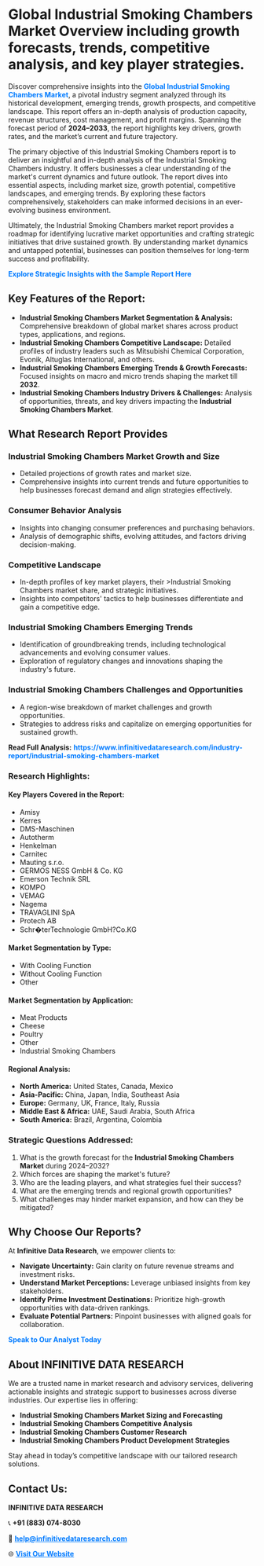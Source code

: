<h1>Global Industrial Smoking Chambers Market Overview including growth forecasts, trends, competitive analysis, and key player strategies.</h1>
<p>
Discover comprehensive insights into the 
<a href="https://www.infinitivedataresearch.com/industry-report/industrial-smoking-chambers-market" rel="dofollow" style="color: #007BFF; text-decoration: none;"><strong>Global Industrial Smoking Chambers Market</strong></a>, a pivotal industry segment analyzed through its historical development, emerging trends, growth prospects, and competitive landscape. This report offers an in-depth analysis of production capacity, revenue structures, cost management, and profit margins. Spanning the forecast period of <strong>2024–2033</strong>, the report highlights key drivers, growth rates, and the market’s current and future trajectory.
</p>
<p>
The primary objective of this Industrial Smoking Chambers report is to deliver an insightful and in-depth analysis of the Industrial Smoking Chambers industry. It offers businesses a clear understanding of the market's current dynamics and future outlook. The report dives into essential aspects, including market size, growth potential, competitive landscapes, and emerging trends. By exploring these factors comprehensively, stakeholders can make informed decisions in an ever-evolving business environment.
</p>
<p>
Ultimately, the Industrial Smoking Chambers market report provides a roadmap for identifying lucrative market opportunities and crafting strategic initiatives that drive sustained growth. By understanding market dynamics and untapped potential, businesses can position themselves for long-term success and profitability.
</p>
<p>
<a href="https://www.infinitivedataresearch.com/request-sample/reportId=110887" style="color: #007BFF; text-decoration: none;"><strong>Explore Strategic Insights with the Sample Report Here</strong></a>
</p>

<h2>Key Features of the Report:</h2>
<ul>
<li><strong>Industrial Smoking Chambers Market Segmentation & Analysis:</strong> Comprehensive breakdown of global market shares across product types, applications, and regions.</li>
<li><strong>Industrial Smoking Chambers Competitive Landscape:</strong> Detailed profiles of industry leaders such as Mitsubishi Chemical Corporation, Evonik, Altuglas International, and others.</li>
<li><strong>Industrial Smoking Chambers Emerging Trends & Growth Forecasts:</strong> Focused insights on macro and micro trends shaping the market till <strong>2032</strong>.</li>
<li><strong>Industrial Smoking Chambers Industry Drivers & Challenges:</strong> Analysis of opportunities, threats, and key drivers impacting the <strong>Industrial Smoking Chambers Market</strong>.</li>
</ul>

<h2>What Research Report Provides</h2>
<h3>Industrial Smoking Chambers Market Growth and Size</h3>
<ul>
<li>Detailed projections of growth rates and market size.</li>
<li>Comprehensive insights into current trends and future opportunities to help businesses forecast demand and align strategies effectively.</li>
</ul>

<h3>Consumer Behavior Analysis</h3>
<ul>
<li>Insights into changing consumer preferences and purchasing behaviors.</li>
<li>Analysis of demographic shifts, evolving attitudes, and factors driving decision-making.</li>
</ul>

<h3>Competitive Landscape</h3>
<ul>
<li>In-depth profiles of key market players, their >Industrial Smoking Chambers market share, and strategic initiatives.</li>
<li>Insights into competitors' tactics to help businesses differentiate and gain a competitive edge.</li>
</ul>

<h3>Industrial Smoking Chambers Emerging Trends</h3>
<ul>
<li>Identification of groundbreaking trends, including technological advancements and evolving consumer values.</li>
<li>Exploration of regulatory changes and innovations shaping the industry's future.</li>
</ul>

<h3>Industrial Smoking Chambers Challenges and Opportunities</h3>
<ul>
<li>A region-wise breakdown of market challenges and growth opportunities.</li>
<li>Strategies to address risks and capitalize on emerging opportunities for sustained growth.</li>
</ul>
<p><strong>Read Full Analysis:</strong> <a href="https://www.infinitivedataresearch.com/industry-report/industrial-smoking-chambers-market" rel="dofollow" style="color: #007BFF; text-decoration: none;"><strong>https://www.infinitivedataresearch.com/industry-report/industrial-smoking-chambers-market</strong></a></p>
<h3>Research Highlights:</h3>
<h4>Key Players Covered in the Report:</h4>
<ul><li>Amisy</li><li>Kerres</li><li>DMS-Maschinen</li><li>Autotherm</li><li>Henkelman</li><li>Carnitec</li><li>Mauting s.r.o.</li><li>GERMOS NESS GmbH &amp; Co. KG</li><li>Emerson Technik SRL</li><li>KOMPO</li><li>VEMAG</li><li>Nagema</li><li>TRAVAGLINI SpA</li><li>Protech AB</li><li>Schr�terTechnologie GmbH?Co.KG</li></ul>
<h4>Market Segmentation by Type:</h4>
<ul><li>With Cooling Function</li><li>Without Cooling Function</li><li>Other</li></ul>
<h4>Market Segmentation by Application:</h4>
<ul><li>Meat Products</li><li>Cheese</li><li>Poultry</li><li>Other</li><li>Industrial Smoking Chambers</li></ul>

<h4>Regional Analysis:</h4>
<ul>
<li><strong>North America:</strong> United States, Canada, Mexico</li>
<li><strong>Asia-Pacific:</strong> China, Japan, India, Southeast Asia</li>
<li><strong>Europe:</strong> Germany, UK, France, Italy, Russia</li>
<li><strong>Middle East & Africa:</strong> UAE, Saudi Arabia, South Africa</li>
<li><strong>South America:</strong> Brazil, Argentina, Colombia</li>
</ul>

<h3>Strategic Questions Addressed:</h3>
<ol>
<li>What is the growth forecast for the <strong>Industrial Smoking Chambers Market</strong> during 2024–2032?</li>
<li>Which forces are shaping the market's future?</li>
<li>Who are the leading players, and what strategies fuel their success?</li>
<li>What are the emerging trends and regional growth opportunities?</li>
<li>What challenges may hinder market expansion, and how can they be mitigated?</li>
</ol>

<h2>Why Choose Our Reports?</h2>
<p>At <strong>Infinitive Data Research</strong>, we empower clients to:</p>
<ul>
<li><strong>Navigate Uncertainty:</strong> Gain clarity on future revenue streams and investment risks.</li>
<li><strong>Understand Market Perceptions:</strong> Leverage unbiased insights from key stakeholders.</li>
<li><strong>Identify Prime Investment Destinations:</strong> Prioritize high-growth opportunities with data-driven rankings.</li>
<li><strong>Evaluate Potential Partners:</strong> Pinpoint businesses with aligned goals for collaboration.</li>
</ul>
<p><a href="https://www.infinitivedataresearch.com/industry-report/industrial-smoking-chambers-market" rel="dofollow" style="color: #007BFF; text-decoration: none;"><strong>Speak to Our Analyst Today</strong></a></p>

<h2>About INFINITIVE DATA RESEARCH</h2>
<p>We are a trusted name in market research and advisory services, delivering actionable insights and strategic support to businesses across diverse industries. Our expertise lies in offering:</p>
<ul>
<li><strong>Industrial Smoking Chambers Market Sizing and Forecasting</strong></li>
<li><strong>Industrial Smoking Chambers Competitive Analysis</strong></li>
<li><strong>Industrial Smoking Chambers Customer Research</strong></li>
<li><strong>Industrial Smoking Chambers Product Development Strategies</strong></li>
</ul>
<p>Stay ahead in today’s competitive landscape with our tailored research solutions.</p>

<h2>Contact Us:</h2>
<p><strong>INFINITIVE DATA RESEARCH</strong></p>
<p>📞 <strong>+91 (883) 074-8030</strong></p>
<p>📧 <strong><a href="mailto:help@infinitivedataresearch.com" style="color: #007BFF;">help@infinitivedataresearch.com</a></strong></p>
<p>🌐 <strong><a href="https://www.infinitivedataresearch.com" rel="dofollow" style="color: #007BFF;">Visit Our Website</a></strong></p>